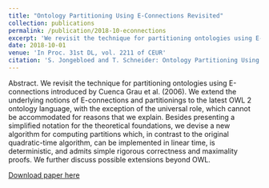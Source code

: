 ```yaml
---
title: "Ontology Partitioning Using E-Connections Revisited"
collection: publications
permalink: /publication/2018-10-econnections
excerpt: 'We revisit the technique for partitioning ontologies using E-connections introduced by Cuenca Grau et al. (2006).'
date: 2018-10-01
venue: 'In Proc. 31st DL, vol. 2211 of CEUR'
citation: 'S. Jongebloed and T. Schneider: Ontology Partitioning Using E-Connections Revisited. In Proc. 31st DL, vol. 2211 of CEUR, 2018.'
---
```


Abstract. We revisit the technique for partitioning ontologies using E-connections
introduced by Cuenca Grau et al. (2006). We extend the underlying notions of
E-connections and partitionings to the latest OWL 2 ontology language, with the
exception of the universal role, which cannot be accommodated for reasons that we
explain. Besides presenting a simplified notation for the theoretical foundations,
we devise a new algorithm for computing partitions which, in contrast to the original quadratic-time algorithm, can be implemented in linear time, is deterministic,
and admits simple rigorous correctness and maximality proofs. We further discuss
possible extensions beyond OWL.

[Download paper here](http://www.informatik.uni-bremen.de/tdki/research/papers/2018/JS-DL18.pdf)